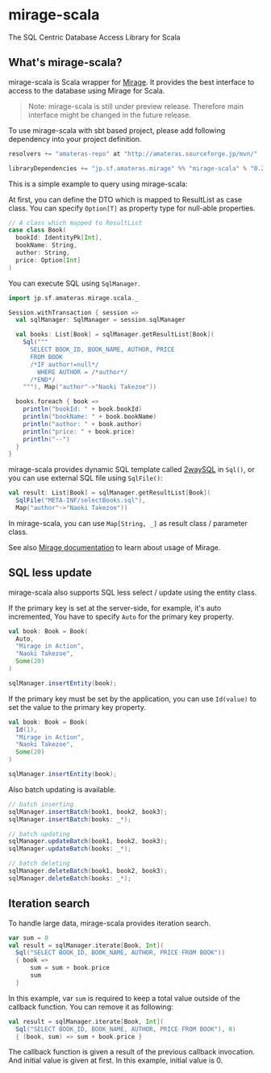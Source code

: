 mirage-scala
============

The SQL Centric Database Access Library for Scala

## What's mirage-scala?

mirage-scala is Scala wrapper for [Mirage](https://github.com/takezoe/mirage). It provides the best interface to access to the database using Mirage for Scala.

> Note: mirage-scala is still under preview release. Therefore main interface might be changed in the future release.

To use mirage-scala with sbt based project, please add following dependency into your project definition.

```scala
resolvers += "amateras-repo" at "http://amateras.sourceforge.jp/mvn/"

libraryDependencies += "jp.sf.amateras.mirage" %% "mirage-scala" % "0.2.0"
```

This is a simple example to query using mirage-scala:

At first, you can define the DTO which is mapped to ResultList as case class. You can specify `Option[T]` as property type for null-able properties.

```scala
// A class which mapped to ResultList
case class Book(
  bookId: IdentityPk[Int],
  bookName: String,
  author: String,
  price: Option[Int]
)
```

You can execute SQL using `SqlManager`.

```scala
import jp.sf.amateras.mirage.scala._

Session.withTransaction { session =>
  val sqlManager: SqlManager = session.sqlManager

  val books: List[Book] = sqlManager.getResultList[Book](
    Sql("""
      SELECT BOOK_ID, BOOK_NAME, AUTHOR, PRICE
      FROM BOOK
      /*IF author!=null*/
        WHERE AUTHOR = /*author*/
      /*END*/
    """), Map("author"->"Naoki Takezoe"))

  books.foreach { book =>
    println("bookId: " + book.bookId)
    println("bookName: " + book.bookName)
    println("author: " + book.author)
    println("price: " + book.price)
    println("--")
  }
}
```

mirage-scala provides dynamic SQL template called [2waySQL](http://amateras.sourceforge.jp/site/mirage/2waysql.html) in `Sql()`, or you can use external SQL file using `SqlFile()`:

```scala
val result: List[Book] = sqlManager.getResultList[Book](
  SqlFile("META-INF/selectBooks.sql"),
  Map("author"->"Naoki Takezoe"))
```

In mirage-scala, you can use `Map[String, _]` as result class / parameter class.

See also [Mirage documentation](http://amateras.sourceforge.jp/site/mirage/welcome.html) to learn about usage of Mirage.

## SQL less update

mirage-scala also supports SQL less select / update using the entity class.

If the primary key is set at the server-side, for example, it's auto incremented, You have to specify `Auto` for the primary key property.

```scala
val book: Book = Book(
  Auto,
  "Mirage in Action",
  "Naoki Takezoe",
  Some(20)
)

sqlManager.insertEntity(book);
```

If the primary key must be set by the application, you can use `Id(value)` to set the value to the primary key property.

```scala
val book: Book = Book(
  Id(1),
  "Mirage in Action",
  "Naoki Takezoe",
  Some(20)
)

sqlManager.insertEntity(book);
```

Also batch updating is available.

```scala
// batch inserting
sqlManager.insertBatch(book1, book2, book3);
sqlManager.insertBatch(books: _*);

// batch updating
sqlManager.updateBatch(book1, book2, book3);
sqlManager.updateBatch(books: _*);

// batch deleting
sqlManager.deleteBatch(book1, book2, book3);
sqlManager.deleteBatch(books: _*);
```

## Iteration search

To handle large data, mirage-scala provides iteration search.

```scala
var sum = 0
val result = sqlManager.iterate[Book, Int](
  Sql("SELECT BOOK_ID, BOOK_NAME, AUTHOR, PRICE FROM BOOK"))
  { book =>
      sum = sum + book.price
      sum
  }
```

In this example, var `sum` is required to keep a total value outside of the callback function. You can remove it as following:

```scala
val result = sqlManager.iterate[Book, Int](
  Sql("SELECT BOOK_ID, BOOK_NAME, AUTHOR, PRICE FROM BOOK"), 0)
  { (book, sum) => sum + book.price }
```

The callback function is given a result of the previous callback invocation. And initial value is given at first. In this example, initial value is 0.
